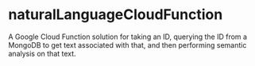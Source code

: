 # naturalLanguageCloudFunction
A Google Cloud Function solution for taking an ID, querying the ID from a MongoDB to get text associated with that, and then performing semantic analysis on that text.
